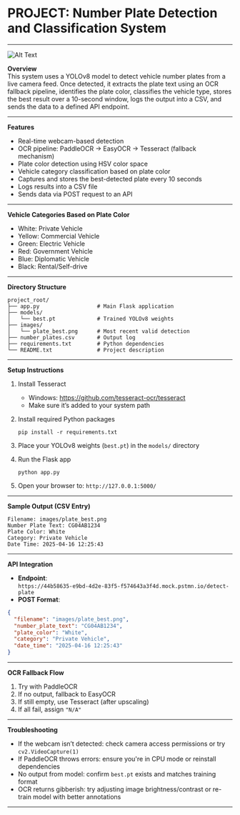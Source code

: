 # PROJECT: Number Plate Detection and Classification System

---

![Alt Text](https://github.com/Rahwik/Indian-number-plate-detection/blob/main/Sandro%20Tatinashvili%20in%20Tbilisi%2C%20Georgia.gif?raw=true)

**Overview**  
This system uses a YOLOv8 model to detect vehicle number plates from a live camera feed. Once detected, it extracts the plate text using an OCR fallback pipeline, identifies the plate color, classifies the vehicle type, stores the best result over a 10-second window, logs the output into a CSV, and sends the data to a defined API endpoint.

---

**Features**  
- Real-time webcam-based detection  
- OCR pipeline: PaddleOCR → EasyOCR → Tesseract (fallback mechanism)  
- Plate color detection using HSV color space  
- Vehicle category classification based on plate color  
- Captures and stores the best-detected plate every 10 seconds  
- Logs results into a CSV file  
- Sends data via POST request to an API  

---

**Vehicle Categories Based on Plate Color**  
- White: Private Vehicle  
- Yellow: Commercial Vehicle  
- Green: Electric Vehicle  
- Red: Government Vehicle  
- Blue: Diplomatic Vehicle  
- Black: Rental/Self-drive  

---

**Directory Structure**
```
project_root/
├── app.py                  # Main Flask application
├── models/
│   └── best.pt             # Trained YOLOv8 weights
├── images/
│   └── plate_best.png      # Most recent valid detection
├── number_plates.csv       # Output log
├── requirements.txt        # Python dependencies
└── README.txt              # Project description
```

---

**Setup Instructions**

1. Install Tesseract  
   - Windows: https://github.com/tesseract-ocr/tesseract  
   - Make sure it’s added to your system path  

2. Install required Python packages  
   ```
   pip install -r requirements.txt
   ```

3. Place your YOLOv8 weights (`best.pt`) in the `models/` directory  

4. Run the Flask app  
   ```
   python app.py
   ```

5. Open your browser to: `http://127.0.0.1:5000/`

---

**Sample Output (CSV Entry)**  
```
Filename: images/plate_best.png  
Number Plate Text: CG04AB1234  
Plate Color: White  
Category: Private Vehicle  
Date Time: 2025-04-16 12:25:43  
```

---

**API Integration**  
- **Endpoint**:  
  `https://44b58635-e9bd-4d2e-83f5-f574643a3f4d.mock.pstmn.io/detect-plate`  
- **POST Format**:  
```json
{
  "filename": "images/plate_best.png",
  "number_plate_text": "CG04AB1234",
  "plate_color": "White",
  "category": "Private Vehicle",
  "date_time": "2025-04-16 12:25:43"
}
```

---

**OCR Fallback Flow**
1. Try with PaddleOCR  
2. If no output, fallback to EasyOCR  
3. If still empty, use Tesseract (after upscaling)  
4. If all fail, assign `"N/A"`  

---

**Troubleshooting**
- If the webcam isn’t detected: check camera access permissions or try `cv2.VideoCapture(1)`  
- If PaddleOCR throws errors: ensure you're in CPU mode or reinstall dependencies  
- No output from model: confirm `best.pt` exists and matches training format  
- OCR returns gibberish: try adjusting image brightness/contrast or re-train model with better annotations  

---
